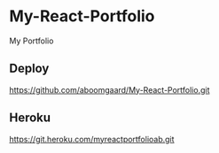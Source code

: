 # My-React-Portfolio
My Portfolio

## Deploy

https://github.com/aboomgaard/My-React-Portfolio.git

## Heroku

https://git.heroku.com/myreactportfolioab.git
